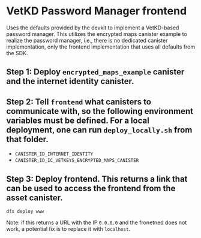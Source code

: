 # VetKD Password Manager frontend
Uses the defaults provided by the devkit to implement a VetKD-based password
manager. This utilizes the encrypted maps canister example to realize the
password manager, i.e., there is no dedicated canister implementation, only the
frontend implementation that uses all defaults from the SDK.

## Step 1: Deploy `encrypted_maps_example` canister and the internet identity canister.

## Step 2: Tell `frontend` what canisters to communicate with, so the following environment variables must be defined. For a local deployment, one can run `deploy_locally.sh` from that folder.
* `CANISTER_ID_INTERNET_IDENTITY`
* `CANISTER_ID_IC_VETKEYS_ENCRYPTED_MAPS_CANISTER`

## Step 3: Deploy frontend. This returns a link that can be used to access the frontend from the asset canister.
```shell
dfx deploy www
```
Note: if this returns a URL with the IP `0.0.0.0` and the fronetned does not
work, a potential fix is to replace it with `localhost`.